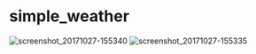 # simple_weather
![screenshot_20171027-155340](https://user-images.githubusercontent.com/29062944/33954380-c7e0f1ec-e040-11e7-8760-830ff6e07a64.png)
![screenshot_20171027-155335](https://user-images.githubusercontent.com/29062944/33954381-c8048062-e040-11e7-93e8-74787f69fee8.png)
